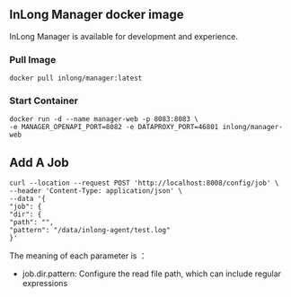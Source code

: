 ## InLong Manager docker image

InLong Manager is available for development and experience.

### Pull Image

```
docker pull inlong/manager:latest
```

### Start Container

```
docker run -d --name manager-web -p 8083:8083 \
-e MANAGER_OPENAPI_PORT=8082 -e DATAPROXY_PORT=46801 inlong/manager-web
```

## Add A Job

```
curl --location --request POST 'http://localhost:8008/config/job' \
--header 'Content-Type: application/json' \
--data '{
"job": {
"dir": {
"path": "",
"pattern": "/data/inlong-agent/test.log"
}'
```

The meaning of each parameter is ：

- job.dir.pattern: Configure the read file path, which can include regular expressions
